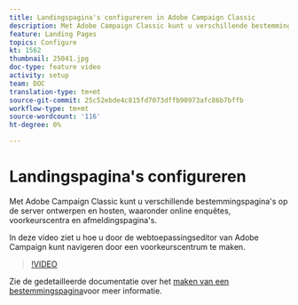 ```yaml
---
title: Landingspagina's configureren in Adobe Campaign Classic
description: Met Adobe Campaign Classic kunt u verschillende bestemmingspagina's op de server ontwerpen en hosten, waaronder online enquêtes, voorkeurscentra en afmeldingspagina's. In deze video ziet u hoe u door de webtoepassingseditor van Adobe Campaign kunt navigeren door een voorkeurscentrum te maken.
feature: Landing Pages
topics: Configure
kt: 1562
thumbnail: 25041.jpg
doc-type: feature video
activity: setup
team: DOC
translation-type: tm+mt
source-git-commit: 25c52ebde4c815fd7073dffb90973afc86b7bffb
workflow-type: tm+mt
source-wordcount: '116'
ht-degree: 0%

---
```



# Landingspagina&#39;s configureren

Met Adobe Campaign Classic kunt u verschillende bestemmingspagina&#39;s op de server ontwerpen en hosten, waaronder online enquêtes, voorkeurscentra en afmeldingspagina&#39;s.

In deze video ziet u hoe u door de webtoepassingseditor van Adobe Campaign kunt navigeren door een voorkeurscentrum te maken.

>[!VIDEO](https://video.tv.adobe.com/v/25041?quality=12)

Zie de gedetailleerde documentatie over het [maken van een bestemmingspagina](https://docs.adobe.com/content/help/en/campaign-classic/using/designing-content/editing-html-content/creating-a-landing-page.html)voor meer informatie.
